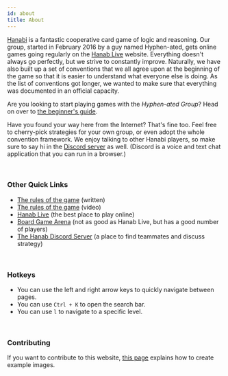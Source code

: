 ```yaml
---
id: about
title: About
---
```


[Hanabi](https://boardgamegeek.com/boardgame/98778/hanabi) is a fantastic cooperative card game of logic and reasoning. Our group, started in February 2016 by a guy named Hyphen-ated, gets online games going regularly on the [Hanab Live](https://hanab.live) website. Everything doesn't always go perfectly, but we strive to constantly improve. Naturally, we have also built up a set of conventions that we all agree upon at the beginning of the game so that it is easier to understand what everyone else is doing. As the list of conventions got longer, we wanted to make sure that everything was documented in an official capacity.

Are you looking to start playing games with the *Hyphen-ated Group*? Head on over to [the beginner's guide](/docs/beginner).

Have you found your way here from the Internet? That's fine too. Feel free to cherry-pick strategies for your own group, or even adopt the whole convention framework. We enjoy talking to other Hanabi players, so make sure to say hi in the [Discord server](https://discord.gg/FADvkJp) as well. (Discord is a voice and text chat application that you can run in a browser.)

<br />

### Other Quick Links

- [The rules of the game](https://github.com/Zamiell/hanabi-live/blob/master/docs/RULES.md) (written)
- [The rules of the game](https://www.youtube.com/watch?v=VrFCekQb4nY) (video)
- [Hanab Live](https://hanab.live) (the best place to play online)
- [Board Game Arena](http://boardgamearena.com) (not as good as Hanab Live, but has a good number of players)
- [The Hanab Discord Server](https://discord.gg/FADvkJp) (a place to find teammates and discuss strategy)

<br />

### Hotkeys

- You can use the left and right arrow keys to quickly navigate between pages.
- You can use `Ctrl + K` to open the search bar.
- You can use `l` to navigate to a specific level.

<br />

### Contributing

If you want to contribute to this website, [this page](image-format.md) explains how to create example images.

